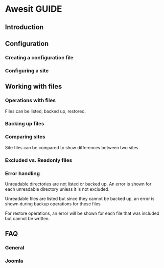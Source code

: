 # Awesit GUIDE

## Introduction

## Configuration

### Creating a configuration file



### Configuring a site



## Working with files

### Operations with files

Files can be listed, backed up, restored.

### Backing up files

### Comparing sites

Site files can be compared to show differences between two sites.

### Excluded vs. Readonly files

### Error handling

Unreadable directories are not listed or backed up. An error is shown for
each unreadable directory unless it is not excluded.

Unreadable files are listed but since they cannot be backed up, an error is shown
during backup operations for these files.

For restore operations, an error will be shown for each
file that was included but cannot be written.

## FAQ


### General


### Joomla
